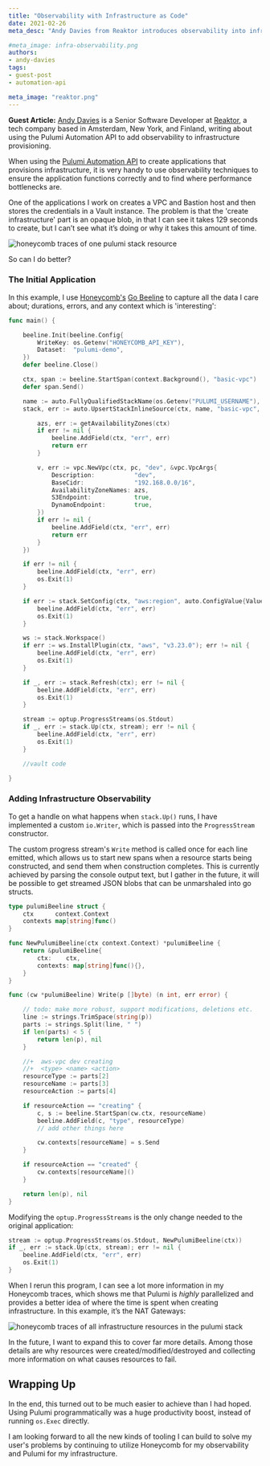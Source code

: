 ```yaml
---
title: "Observability with Infrastructure as Code"
date: 2021-02-26
meta_desc: "Andy Davies from Reaktor introduces observability into infrastructure as code with the Pulumi Automation API"

#meta_image: infra-observability.png
authors:
- andy-davies
tags:
- guest-post
- automation-api

meta_image: "reaktor.png"
---
```


**Guest Article:** [Andy Davies](https://andydote.co.uk) is a Senior Software Developer at [Reaktor](https://reaktor.com),
a tech company based in Amsterdam, New York, and Finland, writing about using the Pulumi Automation API to add
observability to infrastructure provisioning.

<!--more-->

When using the [Pulumi Automation API](https://www.pulumi.com/blog/tag/automation-api/) to create applications that
provisions infrastructure, it is very handy to use observability techniques to ensure the application functions
correctly and to find where performance bottlenecks are.

One of the applications I work on creates a VPC and Bastion host and then stores the credentials in a Vault instance.
The problem is that the 'create infrastructure' part is an opaque blob, in that I can see it takes 129 seconds to create,
but I can’t see what it’s doing or why it takes this amount of time.

![honeycomb traces of one pulumi stack resource](before.png)

So can I do better?

### The Initial Application

In this example, I use [Honeycomb's](https://honeycomb.io/) [Go Beeline](https://github.com/honeycombio/beeline-go/) to
capture all the data I care about; durations, errors, and any context which is 'interesting':

```go
func main() {

	beeline.Init(beeline.Config{
		WriteKey: os.Getenv("HONEYCOMB_API_KEY"),
		Dataset:  "pulumi-demo",
	})
	defer beeline.Close()

	ctx, span := beeline.StartSpan(context.Background(), "basic-vpc")
	defer span.Send()

	name := auto.FullyQualifiedStackName(os.Getenv("PULUMI_USERNAME"), "basic-vpc", "dev")
	stack, err := auto.UpsertStackInlineSource(ctx, name, "basic-vpc", func(pc *pulumi.Context) error {

		azs, err := getAvailabilityZones(ctx)
		if err != nil {
			beeline.AddField(ctx, "err", err)
			return err
		}

		v, err := vpc.NewVpc(ctx, pc, "dev", &vpc.VpcArgs{
			Description:           "dev",
			BaseCidr:              "192.168.0.0/16",
			AvailabilityZoneNames: azs,
			S3Endpoint:            true,
			DynamoEndpoint:        true,
		})
		if err != nil {
			beeline.AddField(ctx, "err", err)
			return err
		}
	})

	if err != nil {
		beeline.AddField(ctx, "err", err)
		os.Exit(1)
	}

	if err := stack.SetConfig(ctx, "aws:region", auto.ConfigValue{Value: os.Getenv("PULUMI_REGION")}); err != nil {
		beeline.AddField(ctx, "err", err)
		os.Exit(1)
	}

	ws := stack.Workspace()
	if err := ws.InstallPlugin(ctx, "aws", "v3.23.0"); err != nil {
		beeline.AddField(ctx, "err", err)
		os.Exit(1)
	}

	if _, err := stack.Refresh(ctx); err != nil {
		beeline.AddField(ctx, "err", err)
		os.Exit(1)
	}

	stream := optup.ProgressStreams(os.Stdout)
	if _, err := stack.Up(ctx, stream); err != nil {
		beeline.AddField(ctx, "err", err)
		os.Exit(1)
	}

	//vault code

}
```

### Adding Infrastructure Observability

To get a handle on what happens when `stack.Up()` runs, I have implemented a custom `io.Writer`, which is
passed into the `ProgressStream` constructor.

The custom progress stream's `Write` method is called once for each line emitted, which allows us to start new spans
when a resource starts being constructed, and send them when construction completes. This is currently achieved by
parsing the console output text, but I gather in the future, it will be possible to get streamed JSON blobs that can
be unmarshaled into go structs.

```go
type pulumiBeeline struct {
	ctx      context.Context
	contexts map[string]func()
}

func NewPulumiBeeline(ctx context.Context) *pulumiBeeline {
	return &pulumiBeeline{
		ctx:  	ctx,
		contexts: map[string]func(){},
	}
}

func (cw *pulumiBeeline) Write(p []byte) (n int, err error) {

	// todo: make more robust, support modifications, deletions etc.
	line := strings.TrimSpace(string(p))
	parts := strings.Split(line, " ")
	if len(parts) < 5 {
		return len(p), nil
	}

	//+  aws-vpc dev creating
	//+  <type> <name> <action>
	resourceType := parts[2]
	resourceName := parts[3]
	resourceAction := parts[4]

	if resourceAction == "creating" {
		c, s := beeline.StartSpan(cw.ctx, resourceName)
		beeline.AddField(c, "type", resourceType)
		// add other things here

		cw.contexts[resourceName] = s.Send
	}

	if resourceAction == "created" {
		cw.contexts[resourceName]()
	}

	return len(p), nil
}
```

Modifying the `optup.ProgressStreams` is the only change needed to the original application:

```go
stream := optup.ProgressStreams(os.Stdout, NewPulumiBeeline(ctx))
if _, err := stack.Up(ctx, stream); err != nil {
	beeline.AddField(ctx, "err", err)
	os.Exit(1)
}
```

When I rerun this program, I can see a lot more information in my Honeycomb traces, which shows me
that Pulumi is _highly_ parallelized and provides a better idea of where the time is spent when creating
infrastructure. In this example, it’s the NAT Gateways:

![honeycomb traces of all infrastructure resources in the pulumi stack](after.png)

In the future, I want to expand this to cover far more details. Among those details are why resources were
created/modified/destroyed and collecting more information on what causes resources to fail.

## Wrapping Up

In the end, this turned out to be much easier to achieve than I had hoped. Using Pulumi programmatically was a huge
productivity boost, instead of running `os.Exec` directly.

I am looking forward to all the new kinds of tooling I can build to solve my user's problems by continuing to utilize
Honeycomb for my observability and Pulumi for my infrastructure.
